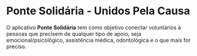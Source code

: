 # Ponte Solidária - Unidos Pela Causa

<p>O aplicativo <strong>Ponte Solidária</strong> tem como objetivo conectar voluntários à pessoas que precisem de qualquer tipo de apoio, seja emocional/psicológico, assistência médica, odontológica e o que mais for preciso.</p>

